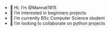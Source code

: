 - 👋 Hi, I’m @Mannat1815
- 👀 I’m interested in beginners projects
- 🌱 I’m currently BSc Computer Science student 
- 💞️ I’m looking to collaborate on python projects


<!---
Mannat1815/Mannat1815 is a ✨ special ✨ repository because its `README.md` (this file) appears on your GitHub profile.
You can click the Preview link to take a look at your changes.
--->
